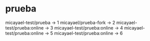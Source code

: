 prueba
======

micayael-test/prueba -> 1
micayael/prueba-fork -> 2
micayael-test/prueba:online -> 3
micayael-test/prueba:online -> 4
micayael-test/prueba:online -> 5
micayael-test/prueba:online -> 6
